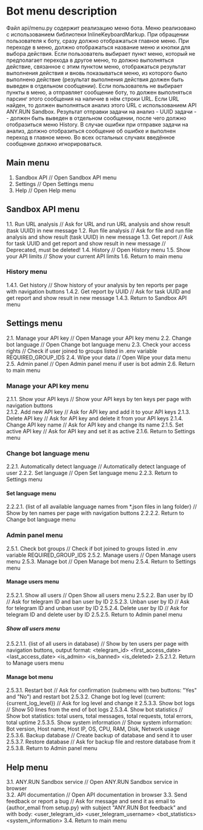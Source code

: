 # Bot menu description
Файл api/menu.py содержит реализацию меню бота. Меню реализовано с использованием библиотеки InlineKeyboardMarkup. При обращении пользователя к боту, сразу должно отображаться главное меню. При переходе в меню, должно отображаться название меню и кнопки для выбора действия.
Если пользователь выбирает пункт меню, который не предполагает перехода в другое меню, то должно выполняться действие, связанное с этим пунктом меню, отображаться результат выполнения действия и вновь показываться меню, из которого было выполнено действие (результат выполнения действия должен быть выведен в отдельном сообщении).
Если пользователь не выбирает пункты в меню, а отправляет сообщение боту, то должен выполняться парсинг этого сообщения на наличие в нём строки URL. Если URL найден, то должен выполняться анализ этого URL с использованием API ANY.RUN Sandbox. Результат отправки задачи на анализ - UUID задачи -- должен быть выведен в отдельном сообщении, после чего должно отобразиться меню History. В случае ошибки при отправке задачи на анализ, должно отобразиться сообщение об ошибке и выполнен переход в главное меню. Во всех остальных случаях введённое сообщение должно игнорироваться.

## Main menu
1. Sandbox API // Open Sandbox API menu
2. Settings // Open Settings menu
3. Help // Open Help menu

## Sandbox API menu
1.1. Run URL analysis // Ask for URL and run URL analysis and show result (task UUID) in new message
1.2. Run file analysis // Ask for file and run file analysis and show result (task UUID) in new message
1.3. Get report // Ask for task UUID and get report and show result in new message // Deprecated, must be deleted!
1.4. History // Open History menu
1.5. Show your API limits // Show your current API limits
1.6. Return to main menu

### History menu
1.4.1. Get history // Show history of your analysis by ten reports per page with navigation buttons
1.4.2. Get report by UUID // Ask for task UUID and get report and show result in new message
1.4.3. Return to Sandbox API menu

## Settings menu
2.1. Manage your API key // Open Manage your API key menu
2.2. Change bot language // Open Change bot language menu
2.3. Check your access rights // Check if user joined to groups listed in .env variable REQUIRED_GROUP_IDS
2.4. Wipe your data // Open Wipe your data menu
2.5. Admin panel // Open Admin panel menu if user is bot admin
2.6. Return to main menu

### Manage your API key menu
2.1.1. Show your API keys // Show your API keys by ten keys per page with navigation buttons    
2.1.2. Add new API key // Ask for API key and add it to your API keys
2.1.3. Delete API key // Ask for API key and delete it from your API keys
2.1.4. Change API key name // Ask for API key and change its name
2.1.5. Set active API key // Ask for API key and set it as active
2.1.6. Return to Settings menu

### Change bot language menu
2.2.1. Automatically detect language // Automatically detect language of user
2.2.2. Set language // Open Set language menu
2.2.3. Return to Settings menu

#### Set language menu
2.2.2.1. {list of all available language names from *.json files in lang folder} // Show by ten names per page with navigation buttons
2.2.2.2. Return to Change bot language menu

### Admin panel menu
2.5.1. Check bot groups // Check if bot joined to groups listed in .env variable REQUIRED_GROUP_IDS
2.5.2. Manage users // Open Manage users menu
2.5.3. Manage bot // Open Manage bot menu
2.5.4. Return to Settings menu

#### Manage users menu
2.5.2.1. Show all users // Open Show all users menu
2.5.2.2. Ban user by ID // Ask for telegram ID and ban user by ID
2.5.2.3. Unban user by ID // Ask for telegram ID and unban user by ID
2.5.2.4. Delete user by ID // Ask for telegram ID and delete user by ID
2.5.2.5. Return to Admin panel menu

##### Show all users menu
2.5.2.1.1. {list of all users in database} // Show by ten users per page with navigation buttons, output format: <telegram_id> <first_access_date> <last_access_date> <is_admin> <is_banned> <is_deleted>
2.5.2.1.2. Return to Manage users menu

#### Manage bot menu
2.5.3.1. Restart bot // Ask for confirmation (submenu with two buttons: "Yes" and "No") and restart bot
2.5.3.2. Change bot log level (current: {current_log_level}) // Ask for log level and change it
2.5.3.3. Show bot logs // Show 50 lines from the end of bot logs
2.5.3.4. Show bot statistics // Show bot statistics: total users, total messages, total requests, total errors, total uptime
2.5.3.5. Show system information // Show system information: Bot version, Host name, Host IP, OS, CPU, RAM, Disk, Network usage
2.5.3.6. Backup database // Create backup of database and send it to user
2.5.3.7. Restore database // Ask for backup file and restore database from it
2.5.3.8. Return to Admin panel menu

## Help menu
3.1. ANY.RUN Sandbox service // Open ANY.RUN Sandbox service in browser   
3.2. API documentation // Open API documentation in browser
3.3. Send feedback or report a bug // Ask for message and send it as email to {author_email from setup.py} with subject "ANY.RUN Bot feedback" and with body: <message> <user_telegram_id> <user_telegram_username> <bot_statistics> <system_information>
3.4. Return to main menu